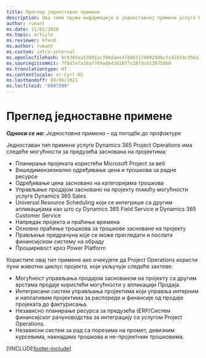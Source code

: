 ```yaml
---
title: Преглед једноставне примене
description: Ова тема пружа информације о једноставној примени услуге Dynamics 365 Project Operations.
author: rumant
ms.date: 11/02/2020
ms.topic: article
ms.reviewer: kfend
ms.author: rumant
ms.custom: intro-internal
ms.openlocfilehash: bc6385ea53091ac396daee37d8b5174092406cfc42d34c356a112f665cd63456
ms.sourcegitcommit: 7f8d1e7a16af769adb43d1877c28fdce53975db8
ms.translationtype: HT
ms.contentlocale: sr-Cyrl-RS
ms.lasthandoff: 08/06/2021
ms.locfileid: "6997399"
---
```

# <a name="lite-deployment-overview"></a>Преглед једноставне примене

_**Односи се на:** Једноставна примена – од погодбе до профактуре_

Једноставан тип примене услуге Dynamics 365 Project Operations има следеће могућности за предузећа заснована на пројектима:

- Планирање пројеката користећи Microsoft Project за веб
- Вишедимензионално одређивање цена и трошкова за радне ресурсе
- Одређивање цена засновано на категоријама трошкова
- Управљање продајом засновано на пројекту помоћу могућности услуге Dynamics 365 Sales
- Universal Resource Scheduling који се интегрише са другим апликацијама као што су Dynamics 365 Field Service и Dynamics 365 Customer Service
- Напредак пројекта и праћење времена
- Основно праћење трошкова за трошкове засноване на пројекту
- Прављење предрачуна које се може прегледати и послати финансијском систему на обраду
- Проширивост кроз Power Platform

Користите овај тип примене ако очекујете да Project Operations користи пуни животни циклус пројекта, који укључује следеће захтеве:

- Могућност управљања продајом заснованом на пројекту са другим врстама продаје користећи могућности у апликацији Продаја.
- Интегрисани систем управљања пројектима који управља интерним и наплативим пројектима за распореде и финансије од продаје пројеката до фактурисања.
- Независно планирање ресурса за предузећа (ERP/Систем финансијског рачуноводства за интеграцију са услугом Project Operations.
- Независни систем за рад са порезима на промет, девизним курсевима, накнадама трошкова и не-пројектним трошковима.


[!INCLUDE[footer-include](../includes/footer-banner.md)]
